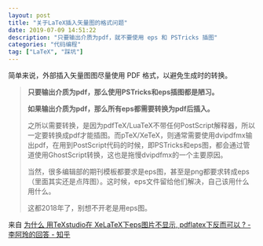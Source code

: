 ```yaml
---
layout: post
title: "关于LaTeX插入矢量图的格式问题"
date: 2019-07-09 14:51:22
description: "只要输出介质为pdf，就不要使用 eps 和 PSTricks 插图"
categories: "代码编程"
tag: ["LaTeX", "踩坑"]
---
```


简单来说，外部插入矢量图图尽量使用 PDF 格式，以避免生成时的转换。

> **只要输出介质为pdf，那么使用PSTricks和eps插图都是陋习。**
> 
> **如果输出介质为pdf，那么所有eps都需要转换为pdf后插入。**
> 
> 之所以需要转换，是因为pdfTeX/LuaTeX不带任何PostScript解释器，所以一定要转换成pdf才能插图。而pTeX/XeTeX，则通常需要使用dvipdfmx输出pdf，在用到PostScript代码的时候，即PSTricks和eps图，都会通过管道使用GhostScript转换，这也是拖慢dvipdfmx的一个主要原因。
> 
> 当然，很多编辑部的期刊模板都要求是eps图，甚至是png都要求转成eps（里面其实还是点阵图）。这时候，eps文件留给他们解决，自己该用什么用什么。
> 
> 这都2018年了，别想不开老是用eps图。

来自 [为什么 用TeXstudio在 XeLaTeX下eps图片不显示, pdflatex下反而可以 ? - 李阿玲的回答 - 知乎](https://www.zhihu.com/question/284593369/answer/438941492)
